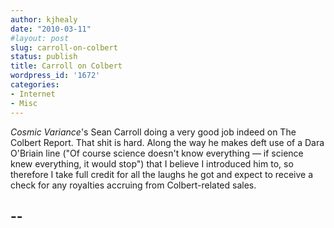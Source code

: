 ```yaml
---
author: kjhealy
date: "2010-03-11"
#layout: post
slug: carroll-on-colbert
status: publish
title: Carroll on Colbert
wordpress_id: '1672'
categories:
- Internet
- Misc
---
```


*Cosmic Variance*'s Sean Carroll doing a very good job indeed on The Colbert Report. That shit is hard. Along the way he makes deft use of a Dara O'Briain line ("Of course science doesn't know everything — if science knew everything, it would stop") that I believe I introduced him to, so therefore I take full credit for all the laughs he got and expect to receive a check for any royalties accruing from Colbert-related sales.

  --
  --


